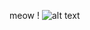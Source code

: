 meow !
![alt text](https://cdn.discordapp.com/attachments/1204687260440858636/1223508880877686784/pineapple.jpg?ex=661a1c70&is=6607a770&hm=07d46b41f1a2b6aa221c998b2431a786b9c40d7673196c824dadae8c78ab4765&)

